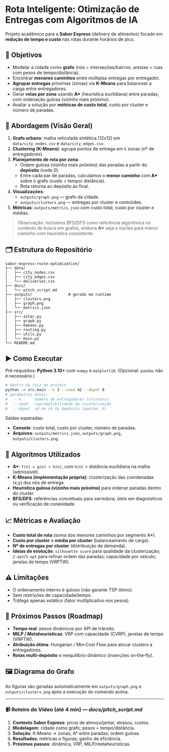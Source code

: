 
# Rota Inteligente: Otimização de Entregas com Algoritmos de IA

Projeto acadêmico para a **Sabor Express** (delivery de alimentos) focado em **redução de tempo e custo** nas rotas durante horários de pico.

## 🎯 Objetivos
- Modelar a cidade como **grafo** (nós = interseções/bairros; arestas = ruas com pesos de tempo/distância).
- Encontrar **menores caminhos** entre múltiplas entregas por entregador.
- **Agrupar entregas** próximas (zonas) via **K-Means** para balancear a carga entre entregadores.
- Gerar **rotas por zona** usando **A\*** (heurística euclidiana) entre paradas, com ordenação gulosa (vizinho mais próximo).
- Avaliar a solução por **métricas de custo total**, custo por cluster e número de paradas.

## 🧠 Abordagem (Visão Geral)
1. **Grafo urbano**: malha reticulada sintética (12x12) em `data/city_nodes.csv` e `data/city_edges.csv`.
2. **Clustering (K-Means)**: agrupa pontos de entrega em `k` zonas (nº de entregadores).
3. **Planejamento de rota por zona**:
   - Ordem gulosa (vizinho mais próximo) das paradas a partir do **depósito** (node 0).
   - Entre cada par de paradas, calculamos o **menor caminho** com **A\*** sobre o grafo (custo = tempo/ distância).
   - Rota retorna ao depósito ao final.
4. **Visualizações**: 
   - `outputs/graph.png` — grafo da cidade.
   - `outputs/clusters.png` — entregas por cluster e centróides.
5. **Métricas**: `outputs/metrics.json` com custo total, custo por cluster e médias.

> Observação: incluímos BFS/DFS como referência algorítmica no contexto de busca em grafos, embora **A\*** seja o núcleo para menor caminho com heurística consistente.

## 🗂 Estrutura do Repositório
```
sabor-express-route-optimization/
├── data/
│   ├── city_nodes.csv
│   ├── city_edges.csv
│   └── deliveries.csv
├── docs/
│   └── pitch_script.md
├── outputs/                # gerado em runtime
│   ├── clusters.png
│   ├── graph.png
│   └── metrics.json
├── src/
│   ├── astar.py
│   ├── graph.py
│   ├── kmeans.py
│   ├── routing.py
│   ├── utils.py
│   └── main.py
└── README.md
```

## ▶️ Como Executar
Pré-requisitos: **Python 3.10+** com `numpy` e `matplotlib`. (Opcional: `pandas` não é necessário.)

```bash
# dentro da raiz do projeto
python -m src.main --k 3 --seed 42 --depot 0
# parâmetros úteis:
#   --k      número de entregadores (clusters)
#   --seed   reprodutibilidade da clusterização
#   --depot  id do nó do depósito (padrão: 0)
```

Saídas esperadas:
- **Console**: custo total, custo por cluster, número de paradas.
- **Arquivos**: `outputs/metrics.json`, `outputs/graph.png`, `outputs/clusters.png`.

## 🔬 Algoritmos Utilizados
- **A\***: `f(n) = g(n) + h(n)`, com `h(n)` = distância euclidiana na malha (admissível).
- **K-Means (implementação própria)**: clusterização das coordenadas (x,y) dos nós de entrega.
- **Heurística gulosa (vizinho mais próximo)** para ordenar paradas dentro do cluster.
- **BFS/DFS**: referências conceituais para varredura; úteis em diagnósticos ou verificação de conexidade.

## 📈 Métricas e Avaliação
- **Custo total de rota** (soma dos menores caminhos por segmento A\*).
- **Custo por cluster** e **média por cluster** (balanceamento de carga).
- **Nº de entregas por cluster** (distribuição de demanda).
- **Ideias de evolução**: `silhouette score` para qualidade da clusterização; `2-opt`/`3-opt` para refinar ordem das paradas; capacidade por veículo; janelas de tempo (VRPTW).

## ⚠️ Limitações
- O ordenamento interno é guloso (não garante TSP ótimo).
- Sem restrições de capacidade/tempo.
- Tráfego apenas estático (fator multiplicativo nos pesos).

## 🚀 Próximos Passos (Roadmap)
- **Tempo real**: pesos dinâmicos por API de trânsito.
- **MILP / Metaheurísticas**: VRP com capacidade (CVRP), janelas de tempo (VRPTW).
- **Atribuição ótima**: Hungarian / Min‑Cost Flow para alocar clusters a entregadores.
- **Rotas multi‑depósito** e reequilíbrio dinâmico (inserções on‑the‑fly).

## 🖼 Diagrama do Grafo
As figuras são geradas automaticamente em `outputs/graph.png` e `outputs/clusters.png` após a execução do comando acima.

---

### 📹 Roteiro do Vídeo (até 4 min) — *docs/pitch_script.md*
1. **Contexto Sabor Express**: picos de almoço/jantar, atrasos, custos.
2. **Modelagem**: cidade como grafo; pesos = tempo/distância.
3. **Solução**: K‑Means → zonas; A\* entre paradas; ordem gulosa.
4. **Resultados**: métricas e figuras; ganho de eficiência.
5. **Próximos passos**: dinâmica, VRP, MILP/metaheurísticas.
